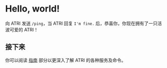 # Hello, world!

向 ATRI 发送 `/ping`，当 ATRI 回复 `I'm fine.` 后，恭喜你，你现在拥有了一只活波可爱的 ATRI！

## 接下来

你可以阅读 [指南](../guide/index.md) 部分以更深入了解 ATRI 的各种服务及命令。
